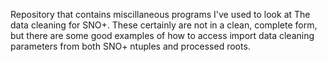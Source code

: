 Repository that contains miscillaneous programs I've used to look at
The data cleaning for SNO+.  These certainly are not in a clean, complete form,
but there are some good examples of how to access import data cleaning parameters
from both SNO+ ntuples and processed roots.
